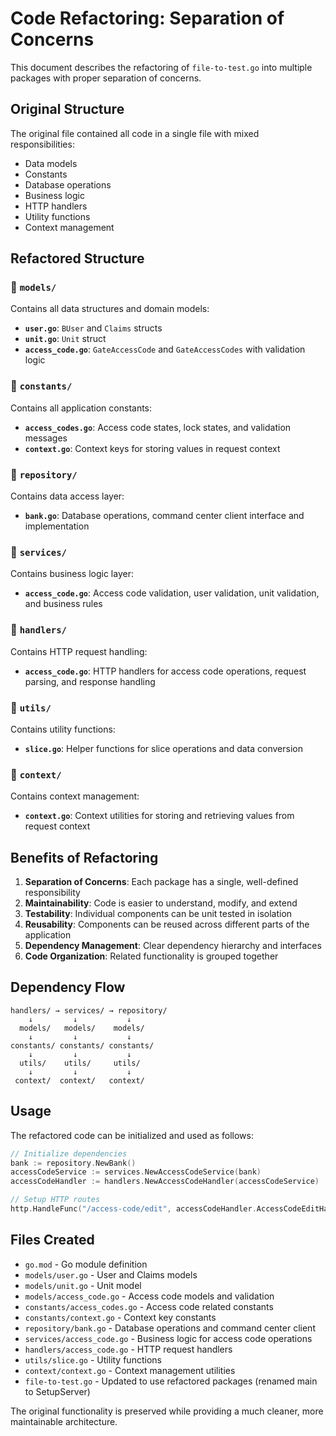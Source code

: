 # Code Refactoring: Separation of Concerns

This document describes the refactoring of `file-to-test.go` into multiple packages with proper separation of concerns.

## Original Structure
The original file contained all code in a single file with mixed responsibilities:
- Data models
- Constants
- Database operations
- Business logic
- HTTP handlers
- Utility functions
- Context management

## Refactored Structure

### 📁 `models/`
Contains all data structures and domain models:
- **`user.go`**: `BUser` and `Claims` structs
- **`unit.go`**: `Unit` struct  
- **`access_code.go`**: `GateAccessCode` and `GateAccessCodes` with validation logic

### 📁 `constants/`
Contains all application constants:
- **`access_codes.go`**: Access code states, lock states, and validation messages
- **`context.go`**: Context keys for storing values in request context

### 📁 `repository/`
Contains data access layer:
- **`bank.go`**: Database operations, command center client interface and implementation

### 📁 `services/`
Contains business logic layer:
- **`access_code.go`**: Access code validation, user validation, unit validation, and business rules

### 📁 `handlers/`
Contains HTTP request handling:
- **`access_code.go`**: HTTP handlers for access code operations, request parsing, and response handling

### 📁 `utils/`
Contains utility functions:
- **`slice.go`**: Helper functions for slice operations and data conversion

### 📁 `context/`
Contains context management:
- **`context.go`**: Context utilities for storing and retrieving values from request context

## Benefits of Refactoring

1. **Separation of Concerns**: Each package has a single, well-defined responsibility
2. **Maintainability**: Code is easier to understand, modify, and extend
3. **Testability**: Individual components can be unit tested in isolation
4. **Reusability**: Components can be reused across different parts of the application
5. **Dependency Management**: Clear dependency hierarchy and interfaces
6. **Code Organization**: Related functionality is grouped together

## Dependency Flow

```
handlers/ → services/ → repository/
    ↓         ↓           ↓
  models/   models/    models/
    ↓         ↓           ↓
constants/ constants/ constants/
    ↓         ↓           ↓
  utils/    utils/     utils/
    ↓         ↓           ↓
 context/  context/   context/
```

## Usage

The refactored code can be initialized and used as follows:

```go
// Initialize dependencies
bank := repository.NewBank()
accessCodeService := services.NewAccessCodeService(bank)
accessCodeHandler := handlers.NewAccessCodeHandler(accessCodeService)

// Setup HTTP routes
http.HandleFunc("/access-code/edit", accessCodeHandler.AccessCodeEditHandler)
```

## Files Created

- `go.mod` - Go module definition
- `models/user.go` - User and Claims models
- `models/unit.go` - Unit model
- `models/access_code.go` - Access code models and validation
- `constants/access_codes.go` - Access code related constants
- `constants/context.go` - Context key constants
- `repository/bank.go` - Database operations and command center client
- `services/access_code.go` - Business logic for access code operations
- `handlers/access_code.go` - HTTP request handlers
- `utils/slice.go` - Utility functions
- `context/context.go` - Context management utilities
- `file-to-test.go` - Updated to use refactored packages (renamed main to SetupServer)

The original functionality is preserved while providing a much cleaner, more maintainable architecture.
